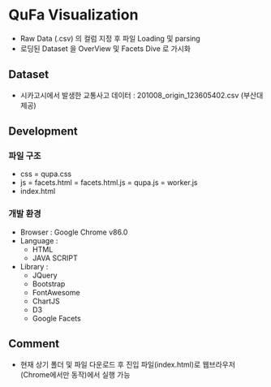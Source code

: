 # QuFa Visualization

- Raw Data (.csv) 의 컬럼 지정 후 파일 Loading 및 parsing
- 로딩된 Dataset 을 OverView 및 Facets Dive 로 가시화

## Dataset
- 시카고시에서 발생한 교통사고 데이터 : 201008_origin_123605402.csv (부산대 제공)

## Development
### 파일 구조
- css
    = qupa.css
- js
    = facets.html
    = facets.html.js
    = qupa.js
    = worker.js
- index.html
### 개발 환경
* Browser : Google Chrome v86.0
* Language :
    - HTML
    - JAVA SCRIPT
* Library : 
    - JQuery
    - Bootstrap
    - FontAwesome
    - ChartJS
    - D3
    - Google Facets

## Comment
- 현재 상기 폴더 및 파일 다운로드 후 진입 파일(index.html)로 웹브라우저(Chrome에서만 동작)에서 실행 가능